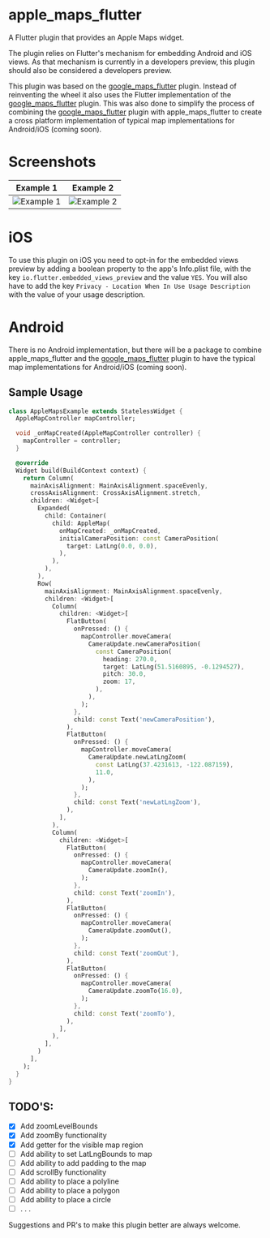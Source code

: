 # apple_maps_flutter

A Flutter plugin that provides an Apple Maps widget.

The plugin relies on Flutter's mechanism for embedding Android and iOS views. As that mechanism is currently in a developers preview, this plugin should also be considered a developers preview.

This plugin was based on the [google_maps_flutter]("https://pub.dev/packages/google_maps_flutter") plugin. Instead of reinventing the wheel it also uses the Flutter implementation of the [google_maps_flutter]("https://pub.dev/packages/google_maps_flutter") plugin. This was also done to simplify the process of combining the [google_maps_flutter]("https://pub.dev/packages/google_maps_flutter") plugin with apple_maps_flutter to create a cross platform implementation of typical map implementations for Android/iOS (coming soon).

# Screenshots

|                                               Example 1                                               |                                               Example 2                                               |
| :---------------------------------------------------------------------------------------------------: | :---------------------------------------------------------------------------------------------------: |
| ![Example 1](https://github.com/LuisThein/apple_maps_flutter/blob/master/resources/example_img01.png) | ![Example 2](https://github.com/LuisThein/apple_maps_flutter/blob/master/resources/example_img02.png) |

# iOS

To use this plugin on iOS you need to opt-in for the embedded views preview by adding a boolean property to the app's Info.plist file, with the key `io.flutter.embedded_views_preview` and the value `YES`. You will also have to add the key `Privacy - Location When In Use Usage Description` with the value of your usage description.

# Android

There is no Android implementation, but there will be a package to combine apple_maps_flutter and the [google_maps_flutter]("https://pub.dev/packages/google_maps_flutter") plugin to have the typical map implementations for Android/iOS (coming soon).

## Sample Usage

```dart
class AppleMapsExample extends StatelessWidget {
  AppleMapController mapController;

  void _onMapCreated(AppleMapController controller) {
    mapController = controller;
  }

  @override
  Widget build(BuildContext context) {
    return Column(
      mainAxisAlignment: MainAxisAlignment.spaceEvenly,
      crossAxisAlignment: CrossAxisAlignment.stretch,
      children: <Widget>[
        Expanded(
          child: Container(
            child: AppleMap(
              onMapCreated: _onMapCreated,
              initialCameraPosition: const CameraPosition(
                target: LatLng(0.0, 0.0),
              ),
            ),
          ),
        ),
        Row(
          mainAxisAlignment: MainAxisAlignment.spaceEvenly,
          children: <Widget>[
            Column(
              children: <Widget>[
                FlatButton(
                  onPressed: () {
                    mapController.moveCamera(
                      CameraUpdate.newCameraPosition(
                        const CameraPosition(
                          heading: 270.0,
                          target: LatLng(51.5160895, -0.1294527),
                          pitch: 30.0,
                          zoom: 17,
                        ),
                      ),
                    );
                  },
                  child: const Text('newCameraPosition'),
                ),
                FlatButton(
                  onPressed: () {
                    mapController.moveCamera(
                      CameraUpdate.newLatLngZoom(
                        const LatLng(37.4231613, -122.087159),
                        11.0,
                      ),
                    );
                  },
                  child: const Text('newLatLngZoom'),
                ),
              ],
            ),
            Column(
              children: <Widget>[
                FlatButton(
                  onPressed: () {
                    mapController.moveCamera(
                      CameraUpdate.zoomIn(),
                    );
                  },
                  child: const Text('zoomIn'),
                ),
                FlatButton(
                  onPressed: () {
                    mapController.moveCamera(
                      CameraUpdate.zoomOut(),
                    );
                  },
                  child: const Text('zoomOut'),
                ),
                FlatButton(
                  onPressed: () {
                    mapController.moveCamera(
                      CameraUpdate.zoomTo(16.0),
                    );
                  },
                  child: const Text('zoomTo'),
                ),
              ],
            ),
          ],
        )
      ],
    );
  }
}
```

## TODO'S:

- [x] Add zoomLevelBounds
- [x] Add zoomBy functionality
- [x] Add getter for the visible map region
- [ ] Add ability to set LatLngBounds to map
- [ ] Add ability to add padding to the map
- [ ] Add scrollBy functionality 
- [ ] Add ability to place a polyline 
- [ ] Add ability to place a polygon
- [ ] Add ability to place a circle  
- [ ] . . .

Suggestions and PR's to make this plugin better are always welcome.


